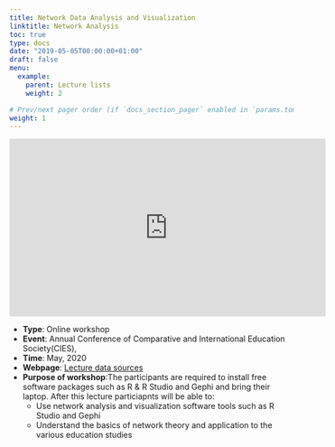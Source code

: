 ```yaml
---
title: Network Data Analysis and Visualization
linktitle: Network Analysis
toc: true
type: docs
date: "2019-05-05T00:00:00+01:00"
draft: false
menu:
  example:
    parent: Lecture lists
    weight: 2

# Prev/next pager order (if `docs_section_pager` enabled in `params.toml`)
weight: 1
---
```


<iframe width="560" height="315" src="https://www.youtube.com/embed/aw--_pR-WhA" frameborder="0" allow="accelerometer; autoplay; clipboard-write; encrypted-media; gyroscope; picture-in-picture" allowfullscreen></iframe>

  - **Type**: Online workshop
  - **Event**: Annual Conference of Comparative and International Education Society(CIES), 
  - **Time**: May, 2020
  - **Webpage**: [Lecture data sources](https://github.com/Arizonagong/vCIES2020_Network-Analysis)
  - **Purpose of workshop**:The participants are required to install free software packages such as R & R Studio and Gephi and bring their laptop. After this lecture particiapnts will be able to: 
      - Use network analysis and visualization software tools such as R Studio and Gephi
      - Understand the basics of network theory and application to the various education studies
  
